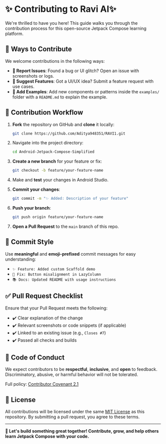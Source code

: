 # ✨ Contributing to Ravi AI✨

We're thrilled to have you here! This guide walks you through the contribution process for this open-source Jetpack Compose learning platform.

## 🤝 Ways to Contribute

We welcome contributions in the following ways:

*   **📌 Report Issues**: Found a bug or UI glitch? Open an issue with screenshots or logs.
*   **🌟 Suggest Features**: Got a UI/UX idea? Submit a feature request with use cases.
*   **🧩 Add Examples**: Add new components or patterns inside the `examples/` folder with a `README.md` to explain the example.

## 🔄 Contribution Workflow

1.  **Fork** the repository on GitHub and **clone** it locally:
    
    ```bash
    git clone https://github.com/Aditya948351/RAVI1.git
    ```

2.  Navigate into the project directory:

    ```bash
    cd Android-Jetpack-Compose-Simplified
    ```

3.  **Create a new branch** for your feature or fix:

    ```bash
    git checkout -b feature/your-feature-name
    ```

4.  Make and **test** your changes in Android Studio.

5.  **Commit your changes**:

    ```bash
    git commit -m "✨ Added: Description of your feature"
    ```

6.  **Push your branch**:

    ```bash
    git push origin feature/your-feature-name
    ```

7.  **Open a Pull Request** to the `main` branch of this repo.

## 📝 Commit Style

Use **meaningful** and **emoji-prefixed** commit messages for easy understanding:

*   `✨ Feature: Added custom Scaffold demo`
*   `🐛 Fix: Button misalignment in LazyColumn`
*   `📚 Docs: Updated README with usage instructions`

## ✅ Pull Request Checklist

Ensure that your Pull Request meets the following:

*   ✔️ Clear explanation of the change
*   ✔️ Relevant screenshots or code snippets (if applicable)
*   ✔️ Linked to an existing issue (e.g., `Closes #7`)
*   ✔️ Passed all checks and builds

## 📜 Code of Conduct

We expect contributors to be **respectful**, **inclusive**, and **open** to feedback. Discriminatory, abusive, or harmful behavior will not be tolerated.

Full policy: [Contributor Covenant 2.1](https://www.contributor-covenant.org/version/2/1/code_of_conduct/)

## 📄 License

All contributions will be licensed under the same [MIT License](LICENSE) as this repository. By submitting a pull request, you agree to these terms.

---

**🚀 Let's build something great together! Contribute, grow, and help others learn Jetpack Compose with your code.**
